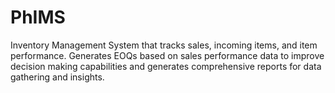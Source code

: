 # PhIMS
Inventory Management System that tracks sales, incoming items, and item performance. Generates EOQs based on sales performance data to improve decision making capabilities and generates comprehensive reports for data gathering and insights.
